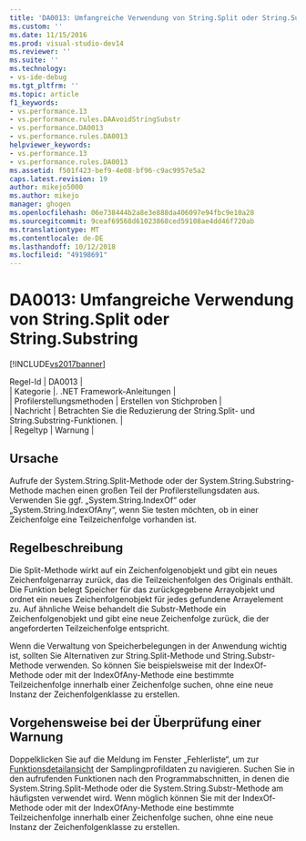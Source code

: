 ```yaml
---
title: 'DA0013: Umfangreiche Verwendung von String.Split oder String.Substring | Microsoft-Dokumentation'
ms.custom: ''
ms.date: 11/15/2016
ms.prod: visual-studio-dev14
ms.reviewer: ''
ms.suite: ''
ms.technology:
- vs-ide-debug
ms.tgt_pltfrm: ''
ms.topic: article
f1_keywords:
- vs.performance.13
- vs.performance.rules.DAAvoidStringSubstr
- vs.performance.DA0013
- vs.performance.rules.DA0013
helpviewer_keywords:
- vs.performance.13
- vs.performance.rules.DA0013
ms.assetid: f501f423-bef9-4e08-bf96-c9ac9957e5a2
caps.latest.revision: 19
author: mikejo5000
ms.author: mikejo
manager: ghogen
ms.openlocfilehash: 06e738444b2a8e3e888da406097e94fbc9e10a28
ms.sourcegitcommit: 9ceaf69568d61023868ced59108ae4dd46f720ab
ms.translationtype: MT
ms.contentlocale: de-DE
ms.lasthandoff: 10/12/2018
ms.locfileid: "49198691"
---
```

# <a name="da0013-high-usage-of-stringsplit-or-stringsubstring"></a>DA0013: Umfangreiche Verwendung von String.Split oder String.Substring
[!INCLUDE[vs2017banner](../includes/vs2017banner.md)]

Regel-Id | DA0013 |  
| Kategorie |. .NET Framework-Anleitungen |  
| Profilerstellungsmethoden | Erstellen von Stichproben |  
| Nachricht | Betrachten Sie die Reduzierung der String.Split- und String.Substring-Funktionen. |  
| Regeltyp | Warnung |  
  
## <a name="cause"></a>Ursache  
 Aufrufe der System.String.Split-Methode oder der System.String.Substring-Methode machen einen großen Teil der Profilerstellungsdaten aus. Verwenden Sie ggf. „System.String.IndexOf“ oder „System.String.IndexOfAny“, wenn Sie testen möchten, ob in einer Zeichenfolge eine Teilzeichenfolge vorhanden ist.  
  
## <a name="rule-description"></a>Regelbeschreibung  
 Die Split-Methode wirkt auf ein Zeichenfolgenobjekt und gibt ein neues Zeichenfolgenarray zurück, das die Teilzeichenfolgen des Originals enthält. Die Funktion belegt Speicher für das zurückgegebene Arrayobjekt und ordnet ein neues Zeichenfolgenobjekt für jedes gefundene Arrayelement zu. Auf ähnliche Weise behandelt die Substr-Methode ein Zeichenfolgenobjekt und gibt eine neue Zeichenfolge zurück, die der angeforderten Teilzeichenfolge entspricht.  
  
 Wenn die Verwaltung von Speicherbelegungen in der Anwendung wichtig ist, sollten Sie Alternativen zur String.Split-Methode und String.Substr-Methode verwenden. So können Sie beispielsweise mit der IndexOf-Methode oder mit der IndexOfAny-Methode eine bestimmte Teilzeichenfolge innerhalb einer Zeichenfolge suchen, ohne eine neue Instanz der Zeichenfolgenklasse zu erstellen.  
  
## <a name="how-to-investigate-a-warning"></a>Vorgehensweise bei der Überprüfung einer Warnung  
 Doppelklicken Sie auf die Meldung im Fenster „Fehlerliste“, um zur [Funktionsdetailansicht](../profiling/function-details-view.md) der Samplingprofildaten zu navigieren. Suchen Sie in den aufrufenden Funktionen nach den Programmabschnitten, in denen die System.String.Split-Methode oder die System.String.Substr-Methode am häufigsten verwendet wird. Wenn möglich können Sie mit der IndexOf-Methode oder mit der IndexOfAny-Methode eine bestimmte Teilzeichenfolge innerhalb einer Zeichenfolge suchen, ohne eine neue Instanz der Zeichenfolgenklasse zu erstellen.



